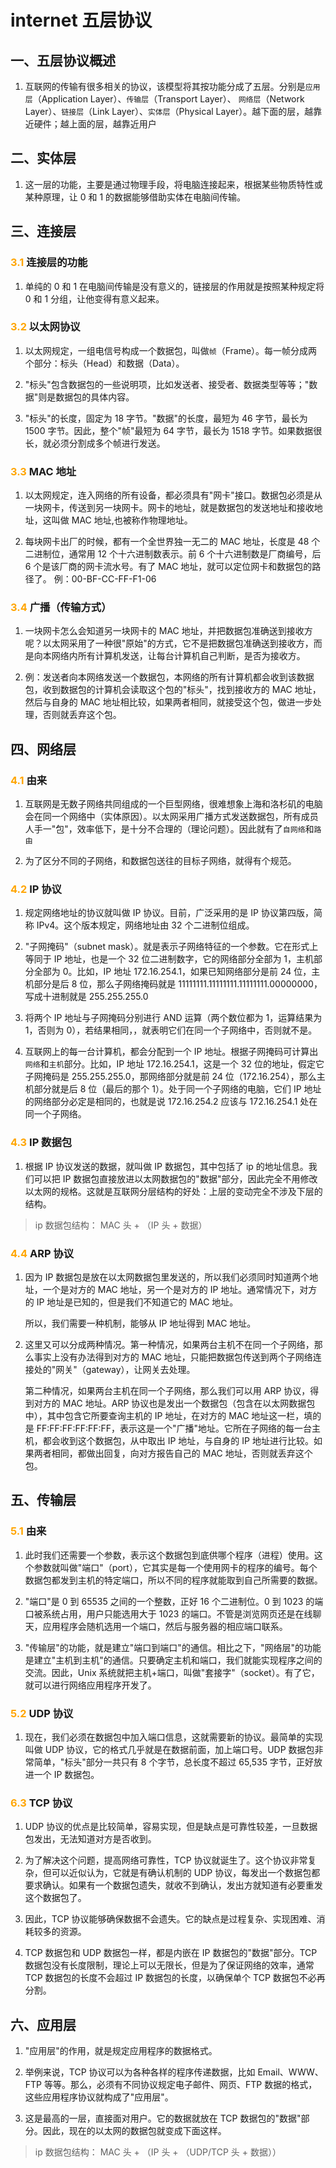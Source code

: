 # internet 五层协议

## 一、五层协议概述

1. 互联网的传输有很多相关的协议，该模型将其按功能分成了五层。分别是`应用层`（Application Layer）、`传输层`（Transport Layer）、
   `网络层`（Network Layer）、`链接层`（Link Layer）、`实体层`（Physical Layer）。越下面的层，越靠近硬件；越上面的层，越靠近用户

## 二、实体层

1. 这一层的功能，主要是通过物理手段，将电脑连接起来，根据某些物质特性或某种原理，让 0 和 1 的数据能够借助实体在电脑间传输。

## 三、连接层

### <font color='orange'>3.1 </font> 连接层的功能

1. 单纯的 0 和 1 在电脑间传输是没有意义的，链接层的作用就是按照某种规定将 0 和 1 分组，让他变得有意义起来。

### <font color='orange'>3.2 </font> 以太网协议

1. 以太网规定，一组电信号构成一个数据包，叫做`帧`（Frame）。每一帧分成两个部分：标头（Head）和数据（Data）。

2. "标头"包含数据包的一些说明项，比如发送者、接受者、数据类型等等；"数据"则是数据包的具体内容。

3. "标头"的长度，固定为 18 字节。"数据"的长度，最短为 46 字节，最长为 1500 字节。因此，整个"帧"最短为 64 字节，最长为 1518 字节。如果数据很长，就必须分割成多个帧进行发送。

### <font color='orange'>3.3 </font> MAC 地址

1. 以太网规定，连入网络的所有设备，都必须具有"网卡"接口。数据包必须是从一块网卡，传送到另一块网卡。网卡的地址，就是数据包的发送地址和接收地址，这叫做 MAC 地址,也被称作物理地址。

2. 每块网卡出厂的时候，都有一个全世界独一无二的 MAC 地址，长度是 48 个二进制位，通常用 12 个十六进制数表示。前 6 个十六进制数是厂商编号，后 6 个是该厂商的网卡流水号。有了 MAC 地址，就可以定位网卡和数据包的路径了。
   例：00-BF-CC-FF-F1-06

### <font color='orange'>3.4 </font> 广播（传输方式）

1. 一块网卡怎么会知道另一块网卡的 MAC 地址，并把数据包准确送到接收方呢？以太网采用了一种很"原始"的方式，它不是把数据包准确送到接收方，而是向本网络内所有计算机发送，让每台计算机自己判断，是否为接收方。

2. 例：发送者向本网络发送一个数据包，本网络的所有计算机都会收到该数据包，收到数据包的计算机会读取这个包的"标头"，找到接收方的 MAC 地址，然后与自身的 MAC 地址相比较，如果两者相同，就接受这个包，做进一步处理，否则就丢弃这个包。

## 四、网络层

### <font color='orange'>4.1 </font> 由来

1. 互联网是无数子网络共同组成的一个巨型网络，很难想象上海和洛杉矶的电脑会在同一个网络中（实体原因）。以太网采用广播方式发送数据包，所有成员人手一"包"，效率低下，是十分不合理的（理论问题）。因此就有了`自网络`和`路由`

2. 为了区分不同的子网络，和数据包送往的目标子网络，就得有个规范。

### <font color='orange'>4.2 </font> IP 协议

1. 规定网络地址的协议就叫做 IP 协议。目前，广泛采用的是 IP 协议第四版，简称 IPv4。这个版本规定，网络地址由 32 个二进制位组成。

2. "子网掩码"（subnet mask）。就是表示子网络特征的一个参数。它在形式上等同于 IP 地址，也是一个 32 位二进制数字，它的网络部分全部为 1，主机部分全部为 0。比如，IP 地址 172.16.254.1，如果已知网络部分是前 24 位，主机部分是后 8 位，那么子网络掩码就是 11111111.11111111.11111111.00000000，写成十进制就是 255.255.255.0

3. 将两个 IP 地址与子网掩码分别进行 AND 运算（两个数位都为 1，运算结果为 1，否则为 0），若结果相同，，就表明它们在同一个子网络中，否则就不是。

4. 互联网上的每一台计算机，都会分配到一个 IP 地址。根据子网掩码可计算出`网络`和`主机`部分。比如，IP 地址 172.16.254.1，这是一个 32 位的地址，假定它子网掩码是 255.255.255.0，那网络部分就是前 24 位（172.16.254），那么主机部分就是后 8 位（最后的那个 1）。处于同一个子网络的电脑，它们 IP 地址的网络部分必定是相同的，也就是说 172.16.254.2 应该与 172.16.254.1 处在同一个子网络。

### <font color='orange'>4.3 </font> IP 数据包

1. 根据 IP 协议发送的数据，就叫做 IP 数据包，其中包括了 ip 的地址信息。我们可以把 IP 数据包直接放进以太网数据包的"数据"部分，因此完全不用修改以太网的规格。这就是互联网分层结构的好处：上层的变动完全不涉及下层的结构。

> ip 数据包结构： MAC 头 + （IP 头 + 数据）

### <font color='orange'>4.4 </font> ARP 协议

1. 因为 IP 数据包是放在以太网数据包里发送的，所以我们必须同时知道两个地址，一个是对方的 MAC 地址，另一个是对方的 IP 地址。通常情况下，对方的 IP 地址是已知的，但是我们不知道它的 MAC 地址。

    所以，我们需要一种机制，能够从 IP 地址得到 MAC 地址。

2. 这里又可以分成两种情况。第一种情况，如果两台主机不在同一个子网络，那么事实上没有办法得到对方的 MAC 地址，只能把数据包传送到两个子网络连接处的"网关"（gateway），让网关去处理。

    第二种情况，如果两台主机在同一个子网络，那么我们可以用 ARP 协议，得到对方的 MAC 地址。ARP 协议也是发出一个数据包（包含在以太网数据包中），其中包含它所要查询主机的 IP 地址，在对方的 MAC 地址这一栏，填的是 FF:FF:FF:FF:FF:FF，表示这是一个"广播"地址。它所在子网络的每一台主机，都会收到这个数据包，从中取出 IP 地址，与自身的 IP 地址进行比较。如果两者相同，都做出回复，向对方报告自己的 MAC 地址，否则就丢弃这个包。

## 五、传输层

### <font color='orange'>5.1 </font> 由来

1. 此时我们还需要一个参数，表示这个数据包到底供哪个程序（进程）使用。这个参数就叫做"端口"（port），它其实是每一个使用网卡的程序的编号。每个数据包都发到主机的特定端口，所以不同的程序就能取到自己所需要的数据。

2. "端口"是 0 到 65535 之间的一个整数，正好 16 个二进制位。0 到 1023 的端口被系统占用，用户只能选用大于 1023 的端口。不管是浏览网页还是在线聊天，应用程序会随机选用一个端口，然后与服务器的相应端口联系。

3. "传输层"的功能，就是建立"端口到端口"的通信。相比之下，"网络层"的功能是建立"主机到主机"的通信。只要确定主机和端口，我们就能实现程序之间的交流。因此，Unix 系统就把主机+端口，叫做"套接字"（socket）。有了它，就可以进行网络应用程序开发了。

### <font color='orange'>5.2 </font> UDP 协议

1. 现在，我们必须在数据包中加入端口信息，这就需要新的协议。最简单的实现叫做 UDP 协议，它的格式几乎就是在数据前面，加上端口号。UDP 数据包非常简单，"标头"部分一共只有 8 个字节，总长度不超过 65,535 字节，正好放进一个 IP 数据包。

### <font color='orange'>6.3 </font> TCP 协议

1. UDP 协议的优点是比较简单，容易实现，但是缺点是可靠性较差，一旦数据包发出，无法知道对方是否收到。

2. 为了解决这个问题，提高网络可靠性，TCP 协议就诞生了。这个协议非常复杂，但可以近似认为，它就是有确认机制的 UDP 协议，每发出一个数据包都要求确认。如果有一个数据包遗失，就收不到确认，发出方就知道有必要重发这个数据包了。

3. 因此，TCP 协议能够确保数据不会遗失。它的缺点是过程复杂、实现困难、消耗较多的资源。

4. TCP 数据包和 UDP 数据包一样，都是内嵌在 IP 数据包的"数据"部分。TCP 数据包没有长度限制，理论上可以无限长，但是为了保证网络的效率，通常 TCP 数据包的长度不会超过 IP 数据包的长度，以确保单个 TCP 数据包不必再分割。

## 六、应用层

1. "应用层"的作用，就是规定应用程序的数据格式。

2. 举例来说，TCP 协议可以为各种各样的程序传递数据，比如 Email、WWW、FTP 等等。那么，必须有不同协议规定电子邮件、网页、FTP 数据的格式，这些应用程序协议就构成了"应用层"。

3. 这是最高的一层，直接面对用户。它的数据就放在 TCP 数据包的"数据"部分。因此，现在的以太网的数据包就变成下面这样。

> ip 数据包结构： MAC 头 + （IP 头 + （UDP/TCP 头 + 数据））
